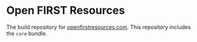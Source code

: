 # Open FIRST Resources
The build repository for [openfirstresources.com](https://www.openfirstresources.com). This repository includes the `core` bundle.

